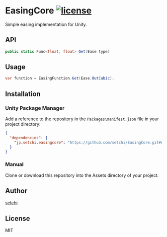 # EasingCore [![license](https://img.shields.io/badge/license-MIT-green.svg?style=flat-square)](https://github.com/setchi/Easings/blob/master/LICENSE)
Simple easing implementation for Unity.

## API
```csharp
public static Func<float, float> Get(Ease type)
```

## Usage
```csharp
var function = EasingFunction.Get(Ease.OutCubic);
```

## Installation
### Unity Package Manager
Add a reference to the repository in the [`Packages\manifest.json`](https://docs.unity3d.com/Packages/com.unity.package-manager-ui@1.8/manual/index.html#project-manifests) file in your project directory:

```json
{
  "dependencies": {
    "jp.setchi.easingcore": "https://github.com/setchi/EasingCore.git#upm"
  }
}
```

### Manual
Clone or download this repository into the Assets directory of your project.

## Author
[setchi](https://github.com/setchi)

## License
MIT
